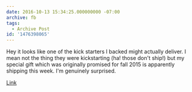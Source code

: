 ```yaml
---
date: 2016-10-13 15:34:25.000000000 -07:00
archive: fb
tags: 
  - Archive Post
id: '1476398065'
---
```


Hey it looks like one of the kick starters I backed might actually deliver. I mean not the thing they were kickstarting (ha! those don't ship!) but my special gift which was originally promised for fall 2015 is apparently shipping this week. I'm genuinely surprised.

[Link](https://www.kickstarter.com/projects/1468288415/kurt-vonnegut-unstuck-in-time/posts/1707826)
